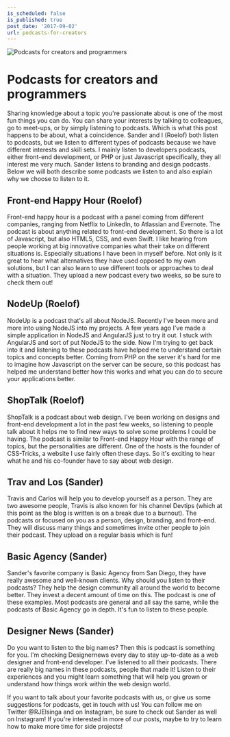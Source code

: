 ```yaml
---
is_scheduled: false
is_published: true
post_date: '2017-09-02'
url: podcasts-for-creators
---
```


![Podcasts for creators and programmers](/images/articles/microphone.jpg)

# Podcasts for creators and programmers

Sharing knowledge about a topic you're passionate about is one of the most fun things you can do. 
You can share your interests by talking to colleagues, go to meet-ups, or by simply listening to 
podcasts. Which is what this post happens to be about, what a coincidence. 
Sander and I (Roelof) both listen to podcasts, but we listen to different types of podcasts 
because we have different interests and skill sets. I mainly listen to developers podcasts, 
either front-end development, or PHP or just Javascript specifically, they all interest me 
very much. Sander listens to branding and design podcasts. Below we will both describe some 
podcasts we listen to and also explain why we choose to listen to it.

## Front-end Happy Hour (Roelof)
Front-end happy hour is a podcast with a panel coming from different companies, 
ranging from Netflix to LinkedIn, to Atlassian and Evernote. 
The podcast is about anything related to front-end development. 
So there is a lot of Javascript, but also HTML5, CSS, and even Swift. 
I like hearing from people working at big innovative companies what their take on 
different situations is. Especially situations I have been in myself before. 
Not only is it great to hear what alternatives they have used opposed to my own solutions, 
but I can also learn to use different tools or approaches to deal with a situation. 
They upload a new podcast every two weeks, so be sure to check them out!

## NodeUp (Roelof)
NodeUp is a podcast that's all about NodeJS. Recently I've been more and more into using 
NodeJS into my projects. A few years ago I've made a simple application in NodeJS and 
AngularJS just to try it out. I stuck with AngularJS and sort of put NodeJS to the side. 
Now I'm trying to get back into it and listening to these podcasts have helped me to understand 
certain topics and concepts better. Coming from PHP on the server it's hard for me to 
imagine how Javascript on the server can be secure, so this podcast has helped me understand 
better how this works and what you can do to secure your applications better.

## ShopTalk (Roelof)
ShopTalk is a podcast about web design. I've been working on designs and front-end development 
a lot in the past few weeks, so listening to people talk about it helps me to find new ways 
to solve some problems I could be having. The podcast is similar to Front-end Happy Hour 
with the range of topics, but the personalities are different. One of the hosts is the 
founder of CSS-Tricks, a website I use fairly often these days. So it's exciting to hear 
what he and his co-founder have to say about web design.

## Trav and Los (Sander)
Travis and Carlos will help you to develop yourself as a person. They are two awesome people, 
Travis is also known for his channel Devtips (which at this point as the blog is written 
is on a break due to a burnout). The podcasts or focused on you as a person, design, branding, 
and front-end. They will discuss many things and sometimes invite other people to join 
their podcast. They upload on a regular basis which is fun!

## Basic Agency (Sander)
Sander's favorite company is Basic Agency from San Diego, they have really awesome and 
well-known clients. Why should you listen to their podcasts? They help the design community 
all around the world to become better. They invest a decent amount of time on this. 
The podcast is one of these examples. Most podcasts are general and all say the same, 
while the podcasts of Basic Agency go in depth. It's fun to listen to these people.

## Designer News (Sander)
Do you want to listen to the big names? Then this is podcast is something for you. 
I'm checking Designernews every day to stay up-to-date as a web designer and front-end developer. 
I've listened to all their podcasts. There are really big names in these podcasts, 
people that made it! Listen to their experiences and you might learn something that 
will help you grown or understand how things work within the web design world.

If you want to talk about your favorite podcasts with us, or give us some suggestions 
for podcasts, get in touch with us! You can follow me on Twitter @RJElsinga and on Instagram, 
be sure to check out Sander as well on Instagram! If you're interested in more of our posts, 
maybe to try to learn how to make more time for side projects!